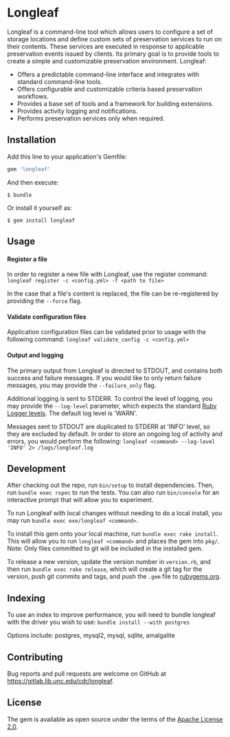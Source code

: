 # Longleaf
Longleaf is a command-line tool which allows users to configure a set of storage locations and define custom sets of preservation services to run on their contents. These services are executed in response to applicable preservation events issued by clients. Its primary goal is to provide tools to create a simple and customizable preservation environment.  Longleaf:

* Offers a predictable command-line interface and integrates with standard command-line tools.
* Offers configurable and customizable criteria based preservation workflows.
* Provides a base set of tools and a framework for building extensions.
* Provides activity logging and notifications.
* Performs preservation services only when required.

## Installation

Add this line to your application's Gemfile:

```ruby
gem 'longleaf'
```

And then execute:

    $ bundle

Or install it yourself as:

    $ gem install longleaf

## Usage

#### Register a file
In order to register a new file with Longleaf, use the register command:
`longleaf register -c <config.yml> -f <path to file>`

In the case that a file's content is replaced, the file can be re-registered by providing the `--force` flag.

#### Validate configuration files
Application configuration files can be validated prior to usage with the following command:
`longleaf validate_config -c <config.yml>`

#### Output and logging

The primary output from Longleaf is directed to STDOUT, and contains both success and failure messages. If you would like to only return failure messages, you may provide the `--failure_only` flag.

Additional logging is sent to STDERR. To control the level of logging, you may provide the `--log-level` parameter, which expects the standard [Ruby Logger levels](https://ruby-doc.org/stdlib-2.4.0/libdoc/logger/rdoc/Logger.html). The default log level is 'WARN'.

Messages sent to STDOUT are duplicated to STDERR at 'INFO' level, so they are excluded by default. In order to store an ongoing log of activity and errors, you would perform the following:
`longleaf <command> --log-level 'INFO' 2> /logs/longleaf.log`

## Development

After checking out the repo, run `bin/setup` to install dependencies. Then, run `bundle exec rspec` to run the tests. You can also run `bin/console` for an interactive prompt that will allow you to experiment.

To run Longleaf with local changes without needing to do a local install, you may run `bundle exec exe/longleaf <command>`.

To install this gem onto your local machine, run `bundle exec rake install`. This will allow you to run `longleaf <command>` and places the gem into `pkg/`. Note: Only files committed to git will be included in the installed gem.

To release a new version, update the version number in `version.rb`, and then run `bundle exec rake release`, which will create a git tag for the version, push git commits and tags, and push the `.gem` file to [rubygems.org](https://rubygems.org).

## Indexing
To use an index to improve performance, you will need to bundle longleaf with the driver you wish to use:
`bundle install --with postgres`

Options include: postgres, mysql2, mysql, sqlite, amalgalite

## Contributing

Bug reports and pull requests are welcome on GitHub at https://gitlab.lib.unc.edu/cdr/longleaf.


## License

The gem is available as open source under the terms of the [Apache License 2.0](http://www.apache.org/licenses/LICENSE-2.0).


